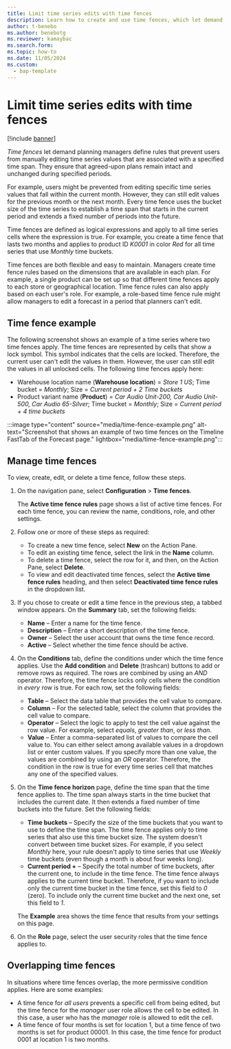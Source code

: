 ```yaml
---
title: Limit time series edits with time fences
description: Learn how to create and use time fences, which let demand planning managers define rules that prevent users from manually editing time series values that are associated with a specified time span.
author: t-benebo
ms.author: benebotg
ms.reviewer: kamaybac
ms.search.form: 
ms.topic: how-to
ms.date: 11/05/2024
ms.custom: 
  - bap-template
---
```


# Limit time series edits with time fences

[!include [banner](../includes/banner.md)]

*Time fences* let demand planning managers define rules that prevent users from manually editing time series values that are associated with a specified time span. They ensure that agreed-upon plans remain intact and unchanged during specified periods.

For example, users might be prevented from editing specific time series values that fall within the current month. However, they can still edit values for the previous month or the next month. Every time fence uses the bucket size of the time series to establish a time span that starts in the current period and extends a fixed number of periods into the future.

Time fences are defined as logical expressions and apply to all time series cells where the expression is true. For example, you create a time fence that lasts two months and applies to product ID *K0001* in color *Red* for all time series that use *Monthly* time buckets.

Time fences are both flexible and easy to maintain. Managers create time fence rules based on the dimensions that are available in each plan. For example, a single product can be set up so that different time fences apply to each store or geographical location. Time fence rules can also apply based on each user's role. For example, a role-based time fence rule might allow managers to edit a forecast in a period that planners can't edit.

## Time fence example

The following screenshot shows an example of a time series where two time fences apply. The time fences are represented by cells that show a lock symbol. This symbol indicates that the cells are locked. Therefore, the current user can't edit the values in them. However, the user can still edit the values in all unlocked cells. The following time fences apply here:

- Warehouse location name (**Warehouse location**) = *Store 1 US*; Time bucket = *Monthly*; Size = *Current period + 2 Time buckets*
- Product variant name (**Product**) = *Car Audio Unit-200, Car Audio Unit-500, Car Audio 65-Silver*; Time bucket = *Monthly*; Size = *Current period + 4 time buckets*

:::image type="content" source="media/time-fence-example.png" alt-text="Screenshot that shows an example of two time fences on the Timeline FastTab of the Forecast page." lightbox="media/time-fence-example.png":::

## Manage time fences

To view, create, edit, or delete a time fence, follow these steps.

1. On the navigation pane, select **Configuration** \> **Time fences**.

    The **Active time fence rules** page shows a list of active time fences. For each time fence, you can review the name, conditions, role, and other settings.

1. Follow one or more of these steps as required:

    - To create a new time fence, select **New** on the Action Pane.
    - To edit an existing time fence, select the link in the **Name** column.
    - To delete a time fence, select the row for it, and then, on the Action Pane, select **Delete**.
    - To view and edit deactivated time fences, select the **Active time fence rules** heading, and then select **Deactivated time fence rules** in the dropdown list.

1. If you chose to create or edit a time fence in the previous step, a tabbed window appears. On the **Summary** tab, set the following fields:

    - **Name** – Enter a name for the time fence.
    - **Description** – Enter a short description of the time fence.
    - **Owner** – Select the user account that owns the time fence record.
    - **Active** – Select whether the time fence should be active.

1. On the **Conditions** tab, define the conditions under which the time fence applies. Use the **Add condition** and **Delete** (trashcan) buttons to add or remove rows as required. The rows are combined by using an *AND* operator. Therefore, the time fence locks only cells where the condition in *every* row is true. For each row, set the following fields:

    - **Table** – Select the data table that provides the cell value to compare.
    - **Column** – For the selected table, select the column that provides the cell value to compare.
    - **Operator** – Select the logic to apply to test the cell value against the row value. For example, select *equals*, *greater than*, or *less than*.
    - **Value** – Enter a comma-separated list of values to compare the cell value to. You can either select among available values in a dropdown list or enter custom values. If you specify more than one value, the values are combined by using an *OR* operator. Therefore, the condition in the row is true for every time series cell that matches any one of the specified values.

1. On the **Time fence horizon** page, define the time span that the time fence applies to. The time span always starts in the time bucket that includes the current date. It then extends a fixed number of time buckets into the future. Set the following fields:

    - **Time buckets** – Specify the size of the time buckets that you want to use to define the time span. The time fence applies only to time series that also use this time bucket size. The system doesn't convert between time bucket sizes. For example, if you select *Monthly* here, your rule doesn't apply to time series that use *Weekly* time buckets (even though a month is about four weeks long).
    - **Current period +** – Specify the total number of time buckets, after the current one, to include in the time fence. The time fence always applies to the current time bucket. Therefore, if you want to include only the current time bucket in the time fence, set this field to *0* (zero). To include only the current time bucket and the next one, set this field to *1*.

    The **Example** area shows the time fence that results from your settings on this page.

1. On the **Role** page, select the user security roles that the time fence applies to.

## Overlapping time fences

In situations where time fences overlap, the more permissive condition applies. Here are some examples:

- A time fence for *all users* prevents a specific cell from being edited, but the time fence for the *manager* user role allows the cell to be edited. In this case, a user who has the *manager* role is allowed to edit the cell.
- A time fence of four months is set for location 1, but a time fence of two months is set for product 00001. In this case, the time fence for product 0001 at location 1 is two months.
